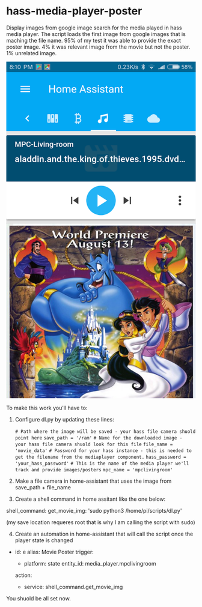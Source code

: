 # hass-media-player-poster
Display images from google image search for the media played in hass media player.
The script loads the first image from google images that is maching the file name. 
95% of my test it was able to provide the exact poster image.
4% it was relevant image from the movie but not the poster.
1% unrelated image.

![example](Screenshot_hass_mpc.png)


To make this work you'll have to:

1. Configure dl.py by updating these lines:

	`# Path where the image will be saved - your hass file camera shuold point here`
	`save_path = '/ram'`
	`# Name for the downloaded image - your hass file camera shuold look for this file`
	`file_name = 'movie_data'`
	`# Password for your hass instance - this is needed to get the filename from the mediaplayer component.`
	`hass_password = 'your_hass_password'`
	`# This is the name of the media player we'll track and provide images/posters`
	`mpc_name = 'mpclivingroom'`
  
  
2. Make a file camera in home-assistant that uses the image from save_path + file_name
3. Create a shell command in home assitant like the one below:

  shell_command:
    get_movie_img: 'sudo python3 /home/pi/scripts/dl.py'

(my save location requeres root that is why I am calling the script with sudo)

4. Create an automation in home-assistant that will call the script once the player state is changed

  - id: e
    alias: Movie Poster
    trigger:
    - platform: state
      entity_id: media_player.mpclivingroom

    action:
    - service: shell_command.get_movie_img
  
  
You shuold be all set now.  
